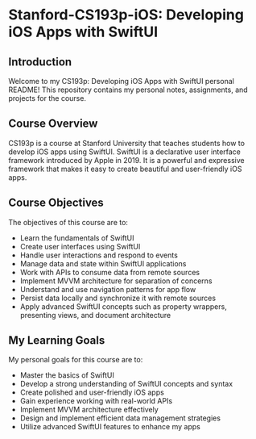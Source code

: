 # Stanford-CS193p-iOS: Developing iOS Apps with SwiftUI
## Introduction 
Welcome to my CS193p: Developing iOS Apps with SwiftUI personal README! This repository contains my personal notes, assignments, and projects for the course.

## Course Overview
CS193p is a course at Stanford University that teaches students how to develop iOS apps using SwiftUI. SwiftUI is a declarative user interface framework introduced by Apple in 2019. 
It is a powerful and expressive framework that makes it easy to create beautiful and user-friendly iOS apps.

## Course Objectives
The objectives of this course are to:

- Learn the fundamentals of SwiftUI
- Create user interfaces using SwiftUI
- Handle user interactions and respond to events
- Manage data and state within SwiftUI applications
- Work with APIs to consume data from remote sources
- Implement MVVM architecture for separation of concerns
- Understand and use navigation patterns for app flow
- Persist data locally and synchronize it with remote sources
- Apply advanced SwiftUI concepts such as property wrappers, presenting views, and document architecture

## My Learning Goals
My personal goals for this course are to:

- Master the basics of SwiftUI
- Develop a strong understanding of SwiftUI concepts and syntax
- Create polished and user-friendly iOS apps
- Gain experience working with real-world APIs
- Implement MVVM architecture effectively
- Design and implement efficient data management strategies
- Utilize advanced SwiftUI features to enhance my apps






